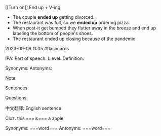 [[Turn on]]
End up + V-ing

* The couple **ended up** getting divorced.
* The restaurant was full, so we **ended up** ordering pizza.
* When post-it get bumped they flutter away in the breeze and end up labeling the bottom of people's shoes.
* The restaurant ended up closing because of the pandemic 



2023-09-08 11:05
#flashcards

IPA:
Part of speech:
L:evel:
Definition:

Synonyms:
Antonyms:

Note:

Sentences:


Questions:

中文翻譯::English sentence

Cloz:
this ===is=== a apple

Synonyms: ===word===
Antonyms: ===word===

